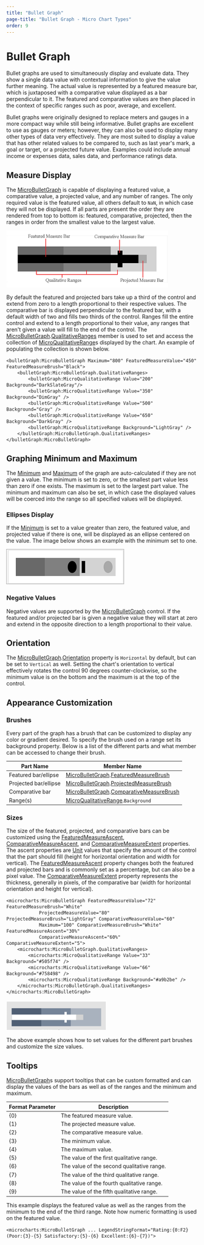 ```yaml
---
title: "Bullet Graph"
page-title: "Bullet Graph - Micro Chart Types"
order: 9
---
```

# Bullet Graph

Bullet graphs are used to simultaneously display and evaluate data. They show a single data value with contextual information to give the value further meaning. The actual value is represented by a featured measure bar, which is juxtaposed with a comparative value displayed as a bar perpendicular to it. The featured and comparative values are then placed in the context of specific ranges such as poor, average, and excellent.

Bullet graphs were originally designed to replace meters and gauges in a more compact way while still being informative. Bullet graphs are excellent to use as gauges or meters; however, they can also be used to display many other types of data very effectively. They are most suited to display a value that has other related values to be compared to, such as last year's mark, a goal or target, or a projected future value. Examples could include annual income or expenses data, sales data, and performance ratings data.

## Measure Display

The [MicroBulletGraph](xref:ActiproSoftware.Windows.Controls.MicroCharts.MicroBulletGraph) is capable of displaying a featured value, a comparative value, a projected value, and any number of ranges. The only required value is the featured value, all others default to `NaN`, in which case they will not be displayed. If all parts are present the order they are rendered from top to bottom is: featured, comparative, projected, then the ranges in order from the smallest value to	the largest value.

![Screenshot](../images/bullet-diagram.png)

By default the featured and projected bars take up a third of the control and extend from zero to a length proportional to their respective values. The comparative bar is displayed perpendicular to the featured bar, with a default width of two and fills two thirds of the control. Ranges fill the entire control and extend to a length proportional to their value, any ranges that aren't given a value will fill to the end of the control. The [MicroBulletGraph](xref:ActiproSoftware.Windows.Controls.MicroCharts.MicroBulletGraph).[QualitativeRanges](xref:ActiproSoftware.Windows.Controls.MicroCharts.MicroBulletGraph.QualitativeRanges) member is used to set and access the collection of [MicroQualitativeRange](xref:ActiproSoftware.Windows.Controls.MicroCharts.MicroQualitativeRange)s displayed by the chart. An example of populating the collection is shown below.

```xaml
<bulletGraph:MicroBulletGraph Maximum="800" FeaturedMeasureValue="450" FeaturedMeasureBrush="Black">
	<bulletGraph:MicroBulletGraph.QualitativeRanges>
		<bulletGraph:MicroQualitativeRange Value="200" Background="DarkSlateGray"/>
		<bulletGraph:MicroQualitativeRange Value="350" Background="DimGray" />
		<bulletGraph:MicroQualitativeRange Value="500" Background="Gray" />
		<bulletGraph:MicroQualitativeRange Value="650" Background="DarkGray" />
		<bulletGraph:MicroQualitativeRange Background="LightGray" />
	</bulletGraph:MicroBulletGraph.QualitativeRanges>
</bulletGraph:MicroBulletGraph>

```

## Graphing Minimum and Maximum

The [Minimum](xref:ActiproSoftware.Windows.Controls.MicroCharts.MicroBulletGraph.Minimum) and [Maximum](xref:ActiproSoftware.Windows.Controls.MicroCharts.MicroBulletGraph.Maximum) of the graph are auto-calculated if they are not given a value. The minimum is set to zero, or the smallest part value less than zero if one exists. The maximum is set to the largest part value. The minimum and maximum can also be set, in which case the displayed values will be coerced into the range so all specified values will be displayed.

### Ellipses Display

If the [Minimum](xref:ActiproSoftware.Windows.Controls.MicroCharts.MicroBulletGraph.Minimum) is set to a value greater than zero, the featured value, and projected value if there is one, will be displayed as an ellipse centered on the value. The image below shows an example with the minimum set to one.

![Screenshot](../images/bullet-ellipse-display.png)

### Negative Values

Negative values are supported by the [MicroBulletGraph](xref:ActiproSoftware.Windows.Controls.MicroCharts.MicroBulletGraph) control. If the featured and/or projected bar is given a negative value they will start at zero and extend in the opposite direction to a length proportional to their value.

## Orientation

The [MicroBulletGraph](xref:ActiproSoftware.Windows.Controls.MicroCharts.MicroBulletGraph).[Orientation](xref:ActiproSoftware.Windows.Controls.MicroCharts.MicroBulletGraph.Orientation) property is `Horizontal` by default, but can be set to `Vertical` as well. Setting the chart's orientation to vertical effectively rotates the control 90 degrees counter-clockwise, so the minimum value is on the bottom and the maximum is at the top of the control.

## Appearance Customization

### Brushes

Every part of the graph has a brush that can be customized to display any color or gradient desired.  To specify the brush used on a range set its background property. Below is a list of the different parts and what member can be accessed to change their brush.

| Part Name | Member Name |
|-----|-----|
| Featured bar/ellipse | [MicroBulletGraph](xref:ActiproSoftware.Windows.Controls.MicroCharts.MicroBulletGraph).[FeaturedMeasureBrush](xref:ActiproSoftware.Windows.Controls.MicroCharts.MicroBulletGraph.FeaturedMeasureBrush) |
| Projected bar/ellipse | [MicroBulletGraph](xref:ActiproSoftware.Windows.Controls.MicroCharts.MicroBulletGraph).[ProjectedMeasureBrush](xref:ActiproSoftware.Windows.Controls.MicroCharts.MicroBulletGraph.ProjectedMeasureBrush) |
| Comparative bar | [MicroBulletGraph](xref:ActiproSoftware.Windows.Controls.MicroCharts.MicroBulletGraph).[ComparativeMeasureBrush](xref:ActiproSoftware.Windows.Controls.MicroCharts.MicroBulletGraph.ComparativeMeasureBrush) |
| Range(s) | [MicroQualitativeRange](xref:ActiproSoftware.Windows.Controls.MicroCharts.MicroQualitativeRange).`Background` |

### Sizes

The size of the featured, projected, and comparative bars can be customized using the [FeaturedMeasureAscent](xref:ActiproSoftware.Windows.Controls.MicroCharts.MicroBulletGraph.FeaturedMeasureAscent), [ComparativeMeasureAscent](xref:ActiproSoftware.Windows.Controls.MicroCharts.MicroBulletGraph.ComparativeMeasureAscent), and [ComparativeMeasureExtent](xref:ActiproSoftware.Windows.Controls.MicroCharts.MicroBulletGraph.ComparativeMeasureExtent) properties. The ascent properties are [Unit](xref:ActiproSoftware.Windows.Unit) values that specify the amount of the control that the part should fill (height for horizontal orientation and width for vertical). The [FeaturedMeasureAscent](xref:ActiproSoftware.Windows.Controls.MicroCharts.MicroBulletGraph.FeaturedMeasureAscent) property changes both the featured and projected bars and is commonly set as a percentage, but can also be a pixel value. The [ComparativeMeasureExtent](xref:ActiproSoftware.Windows.Controls.MicroCharts.MicroBulletGraph.ComparativeMeasureExtent) property represents the thickness, generally in pixels, of the comparative bar (width for horizontal orientation and height for vertical).

```xaml
<microcharts:MicroBulletGraph FeaturedMeasureValue="72" FeaturedMeasureBrush="White"
			ProjectedMeasureValue="80" ProjectedMeasureBrush="LightGray" ComparativeMeasureValue="60"
			Maximum="100" ComparativeMeasureBrush="White" FeaturedMeasureAscent="30%"
			ComparativeMeasureAscent="60%" ComparativeMeasureExtent="5">
	<microcharts:MicroBulletGraph.QualitativeRanges>
		<microcharts:MicroQualitativeRange Value="33" Background="#505f74" />
		<microcharts:MicroQualitativeRange Value="66" Background="#758498" />
		<microcharts:MicroQualitativeRange Background="#a9b2be" />
	</microcharts:MicroBulletGraph.QualitativeRanges>
</microcharts:MicroBulletGraph>
```

![Screenshot](../images/bullet-appearance-customization.png)

The above example shows how to set values for the different part brushes and customize the size values.

## Tooltips

[MicroBulletGraph](xref:ActiproSoftware.Windows.Controls.MicroCharts.MicroBulletGraph)s support tooltips that can be custom formatted and can display the values of the bars as well as of the ranges and the minimum and maximum.

| Format Parameter | Description |
|-----|-----|
| \{0} | The featured measure value. |
| \{1} | The projected measure value. |
| \{2} | The comparative measure value. |
| \{3} | The minimum value. |
| \{4} | The maximum value. |
| \{5} | The value of the first qualitative range. |
| \{6} | The value of the second qualitative range. |
| \{7} | The value of the third qualitative range. |
| \{8} | The value of the fourth qualitative range. |
| \{9} | The value of the fifth qualitative range. |

This example displays the featured value as well as the ranges from the minimum to the end of the third range. Note how numeric formatting is used on the featured value.

```xaml
<microcharts:MicroBulletGraph ... LegendStringFormat="Rating:{0:F2} (Poor:{3}-{5} Satisfactory:{5}-{6} Excellent:{6}-{7})">
```
